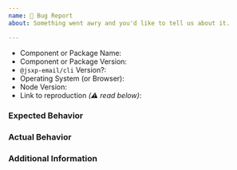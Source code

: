 ```yaml
---
name: 🐞 Bug Report
about: Something went awry and you'd like to tell us about it.

---
```


<!--
  ⚡️ katchow! We 💛 issues.

  🚨 Your issue will be CLOSED if:
     - This template is removed
     - Parts of this template are removed

  👉🏽 Need help or tech support? Please don't open an issue!
  Head to https://discord.gg/E9ZGqYRZ or start a Discussion https://github.com/shellscape/jsx-email/discussions

  ❤️ JSX email? Please consider sponsoring our maintainers or telling others about us!
-->

- Component or Package Name:
- Component or Package Version:
- `@jsxp-email/cli` Version?:
- Operating System (or Browser):
- Node Version:
- Link to reproduction _(⚠️ read below)_:

<!--
  🚨 Issues WITHOUT a valid reproduction WILL BE CLOSED!

  Please provide one by:
  1. Using the StackBlitz reproduction template at https://stackblitz.com/fork/jsx-email-repro
  2. Provide a minimal repository link (Read https://gist.github.com/Rich-Harris/88c5fc2ac6dc941b22e7996af05d70ff for instructions).
     Please use NPM for installing dependencies!
     These may take more time to triage than the other options.

  ⚠️ ZIP Files are unsafe and maintainers will NOT download them.
-->


### Expected Behavior


### Actual Behavior


### Additional Information

<!--
  Most issues can be expressed or demonstrated through StackBlitz or a repository.
  However, the situation may arise where some small code snippets also need to
  be provided. In that situation, please add your code below using
  Fenced Code Blocks (https://help.github.com/articles/creating-and-highlighting-code-blocks/)
-->
